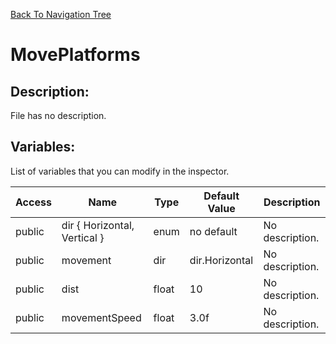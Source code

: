 [Back To Navigation Tree](https://wesleywh.github.io/githubpages/docs/navigation.html)
# MovePlatforms

## Description:
File has no description.

## Variables:
List of variables that you can modify in the inspector.

|Access|Name|Type|Default Value|Description|
|---|---|---|---|---|
|public|dir { Horizontal, Vertical }|enum|no default|No description.|
|public|movement|dir|dir.Horizontal|No description.|
|public|dist|float|10|No description.|
|public|movementSpeed|float|3.0f|No description.|
